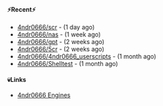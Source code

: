#### ⚡Recent⚡

- [4ndr0666/scr](https://github.com/4ndr0666/scr) - (1 day ago)
- [4ndr0666/nas](https://github.com/4ndr0666/nas) - (1 week ago)
- [4ndr0666/gpt](https://github.com/4ndr0666/gpt) - (2 weeks ago)
- [4ndr0666/5cr](https://github.com/4ndr0666/5cr) - (2 weeks ago)
- [4ndr0666/4ndr0666_userscripts](https://github.com/4ndr0666/4ndr0666_userscripts) - (1 month ago)
- [4ndr0666/Shelltest](https://github.com/4ndr0666/Shelltest) - (1 month ago)

#### 💀Links

- [4ndr0666 Engines](https://github.com/hoothin/SearchJumper/discussions/73)


